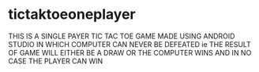 # tictaktoeoneplayer
THIS IS A SINGLE PAYER TIC TAC TOE GAME MADE USING ANDROID STUDIO IN WHICH COMPUTER CAN NEVER BE DEFEATED ie THE RESULT OF GAME WILL EITHER BE A DRAW OR THE COMPUTER WINS AND IN NO CASE THE PLAYER CAN WIN

